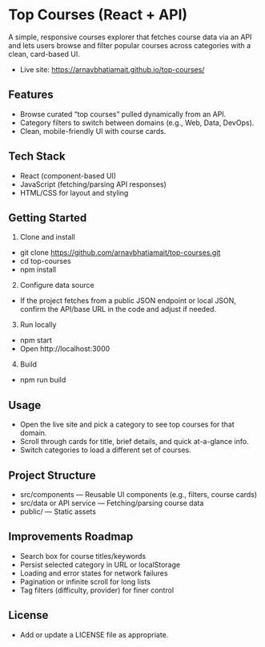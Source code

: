 # Top Courses (React + API)

A simple, responsive courses explorer that fetches course data via an API and lets users browse and filter popular courses across categories with a clean, card-based UI.

- Live site: https://arnavbhatiamait.github.io/top-courses/

## Features
- Browse curated “top courses” pulled dynamically from an API.
- Category filters to switch between domains (e.g., Web, Data, DevOps).
- Clean, mobile-friendly UI with course cards.

## Tech Stack
- React (component-based UI)
- JavaScript (fetching/parsing API responses)
- HTML/CSS for layout and styling

## Getting Started

1) Clone and install
- git clone https://github.com/arnavbhatiamait/top-courses.git
- cd top-courses
- npm install

2) Configure data source
- If the project fetches from a public JSON endpoint or local JSON, confirm the API/base URL in the code and adjust if needed.

3) Run locally
- npm start
- Open http://localhost:3000

4) Build
- npm run build

## Usage
- Open the live site and pick a category to see top courses for that domain.
- Scroll through cards for title, brief details, and quick at-a-glance info.
- Switch categories to load a different set of courses.

## Project Structure
- src/components — Reusable UI components (e.g., filters, course cards)
- src/data or API service — Fetching/parsing course data
- public/ — Static assets

## Improvements Roadmap
- Search box for course titles/keywords
- Persist selected category in URL or localStorage
- Loading and error states for network failures
- Pagination or infinite scroll for long lists
- Tag filters (difficulty, provider) for finer control

## License
- Add or update a LICENSE file as appropriate.
